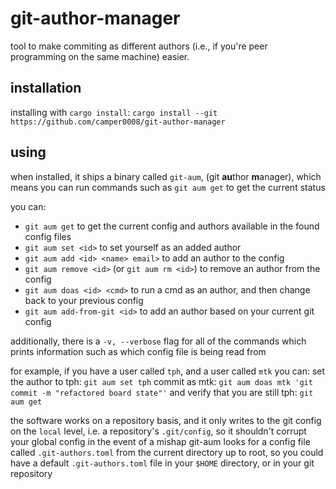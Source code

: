 # git-author-manager

tool to make commiting as different authors (i.e., if you're peer programming on the same machine) easier.

## installation

installing with `cargo install`: `cargo install --git https://github.com/camper0008/git-author-manager`

## using

when installed, it ships a binary called `git-aum`, (git **au**thor **m**anager), which means you can run commands such as `git aum get` to get the current status

you can:
- `git aum get` to get the current config and authors available in the found config files
- `git aum set <id>` to set yourself as an added author
- `git aum add <id> <name> email>` to add an author to the config
- `git aum remove <id>` (or `git aum rm <id>`) to remove an author from the config
- `git aum doas <id> <cmd>` to run a cmd as an author, and then change back to your previous config
- `git aum add-from-git <id>` to add an author based on your current git config

additionally, there is a `-v, --verbose` flag for all of the commands which prints information such as which config file is being read from

for example, if you have a user called `tph`, and a user called `mtk` you can:
set the author to tph: `git aum set tph`
commit as mtk: `git aum doas mtk 'git commit -m "refactored board state"'`
and verify that you are still tph: `git aum get`

the software works on a repository basis, and it only writes to the git config on the `local` level, i.e. a repository's `.git/config`, so it shouldn't corrupt your global config in the event of a mishap
git-aum looks for a config file called `.git-authors.toml` from the current directory up to root, so you could have a default `.git-authors.toml` file in your `$HOME` directory, or in your git repository
